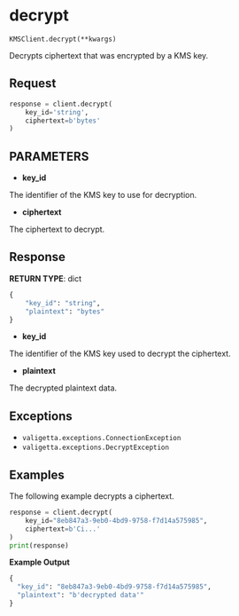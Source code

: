 # decrypt

`KMSClient.decrypt(**kwargs)`

Decrypts ciphertext that was encrypted by a KMS key.

## Request

```python
response = client.decrypt(
    key_id='string',
    ciphertext=b'bytes'
)
```

## PARAMETERS

- **key_id**

The identifier of the KMS key to use for decryption.

- **ciphertext**

The ciphertext to decrypt.

## Response

**RETURN TYPE**: dict

```python
{
    "key_id": "string",
    "plaintext": "bytes"
}
```

- **key_id**

The identifier of the KMS key used to decrypt the ciphertext.

- **plaintext**

The decrypted plaintext data.

## Exceptions

- `valigetta.exceptions.ConnectionException`
- `valigetta.exceptions.DecryptException`

## Examples

The following example decrypts a ciphertext.

```python
response = client.decrypt(
    key_id="8eb847a3-9eb0-4bd9-9758-f7d14a575985",
    ciphertext=b'Ci...'
)
print(response)
```

**Example Output**

```python
{
  "key_id": "8eb847a3-9eb0-4bd9-9758-f7d14a575985",
  "plaintext": "b'decrypted data'"
}
```
